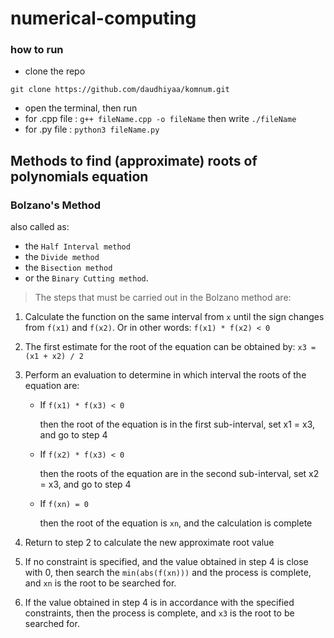 # numerical-computing
### how to run
- clone the repo 
```
git clone https://github.com/daudhiyaa/komnum.git
```
- open the terminal, then run
- for .cpp file : `g++ fileName.cpp -o fileName` then write `./fileName`
- for .py file : `python3 fileName.py`

## Methods to find (approximate) roots of polynomials equation
### Bolzano's Method
also called as:

- the `Half Interval method`
- the `Divide method`
- the `Bisection method`
- or the `Binary Cutting method`.

> The steps that must be carried out in the Bolzano method are:

1. Calculate the function on the same interval from `x` until the sign changes from `f(x1)` and `f(x2)`. Or in other words: `f(x1) * f(x2) < 0`

2. The first estimate for the root of the equation can be obtained by: `x3 = (x1 + x2) / 2`

3. Perform an evaluation to determine in which interval the roots of the equation are:

    * If `f(x1) * f(x3) < 0`
    
        then the root of the equation is in the first sub-interval, set x1 = x3, and go to step 4

    * If `f(x2) * f(x3) < 0`

        then the roots of the equation are in the second sub-interval, set x2 = x3, and go to step 4

    * If `f(xn) = 0`

        then the root of the equation is `xn`, and the calculation is complete

4. Return to step 2 to calculate the new approximate root value

5. If no constraint is specified, and the value obtained in step 4 is close with 0, then search the `min(abs(f(xn)))` and the process is complete, and `xn` is the root to be searched for.

6. If the value obtained in step 4 is in accordance with the specified constraints, then the process is complete, and `x3` is the root to be searched for.